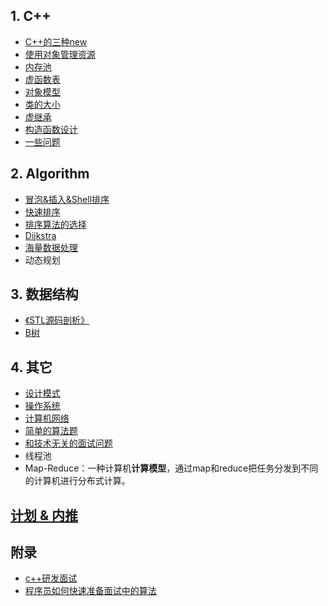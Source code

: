 ## 1. C++

 - [C++的三种new](CPP/New.md)
 - [使用对象管理资源](CPP/SmartPointer.md)
 - [内存池](CPP/MemoryPool.md)
 - [虚函数表](CPP/VirutalTable.md)
 - [对象模型](CPP/ObjectModel.md)
 - [类的大小](CPP/SizeofClass.md)
 - [虚继承](CPP/VirtualExtends.md)
 - [构造函数设计](CPP/Constructor.md)
 - [一些问题](CPP/Common.md)

## 2. Algorithm
 - [冒泡&插入&Shell排序](Algorithm/insert_swap_sort.md)
 - [快速排序](Algorithm/quick_sort.md)
 - [排序算法的选择](Algorithm/sort_analysis.md)
 - [Dijkstra](Algorithm/dijkstra.md)
 - [海量数据处理](Algorithm/big_data.md)
 - 动态规划

## 3. 数据结构
 - [《STL源码剖析》](STL/README.md)
 - [B树](b_tree.md)

## 4. 其它
 - [设计模式](Common/design_patterns.md)
 - [操作系统](Common/OS.md)
 - [计算机网络](Common/network.md)
 - [简单的算法题](Common/simple_algorithm.md)
 - [和技术无关的面试问题](Common/question.md)
 - 线程池
 - Map-Reduce：一种计算机**计算模型**，通过map和reduce把任务分发到不同的计算机进行分布式计算。

## [计划 & 内推](work.md)

## 附录
* [c++研发面试](http://blog.csdn.net/Watson2016/article/details/69944537?locationNum=14&fps=1)
* [程序员如何快速准备面试中的算法](http://www.cnblogs.com/scy251147/p/3635010.html)
